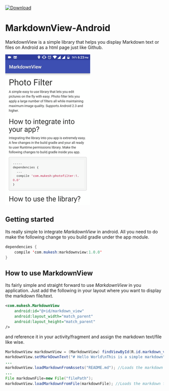 [ ![Download](https://api.bintray.com/packages/mukeshsolanki/maven/markdownview/images/download.svg) ](https://bintray.com/mukeshsolanki/maven/markdownview/_latestVersion)

# MarkdownView-Android
MarkdownView is a simple library that helps you display Markdown text or files on Android as a html page just like Github.

![Demo](/Screenshots/demo.gif)

## Getting started

Its really simple to integrate *MarkdownView* in android. All you need to do make the following change to you build gradle under the app module.
```Java
dependencies { 
    compile 'com.mukesh:markdownview:1.0.0'
}
```

## How to use MarkdownView

Its fairly simple and straight forward to use *MarkdownView* in you application. Just add the following in your layout where you want to display the markdown file/text.

```XML
<com.mukesh.MarkdownView
    android:id="@+id/markdown_view"
    android:layout_width="match_parent"
    android:layout_height="match_parent"
/>
```

and reference it in your activity/fragment and assign the markdown text/file like wise.
```Java
MarkdownView markdownView = (MarkdownView) findViewById(R.id.markdown_view);
markdownView.setMarkDownText("# Hello World\nThis is a simple markdown"); //Displays markdown text
...
markdownView.loadMarkdownFromAssets("README.md"); //Loads the markdown file from the assets folder
...
File markdownFile=new File("filePath");
markdownView.loadMarkdownFromFile(markdownFile); //Loads the markdown file.
```